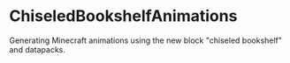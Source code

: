 # ChiseledBookshelfAnimations
Generating Minecraft animations using the new block "chiseled bookshelf" and datapacks.
